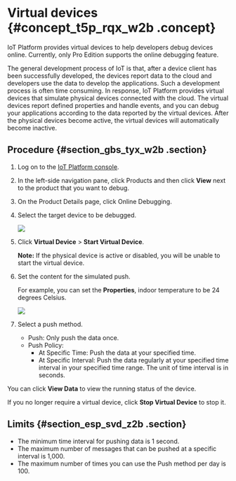 # Virtual devices {#concept_t5p_rqx_w2b .concept}

IoT Platform provides virtual devices to help developers debug devices online. Currently, only Pro Edition supports the online debugging feature.

The general development process of IoT is that, after a device client has been successfully developed, the devices report data to the cloud and developers use the data to develop the applications. Such a development process is often time consuming. In response, IoT Platform provides virtual devices that simulate physical devices connected with the cloud. The virtual devices report defined properties and handle events, and you can debug your applications according to the data reported by the virtual devices. After the physical devices become active, the virtual devices will automatically become inactive.

## Procedure {#section_gbs_tyx_w2b .section}

1.  Log on to the [IoT Platform console](https://partners-intl.console.aliyun.com/#/iot).
2.  In the left-side navigation pane, click Products and then click **View** next to the product that you want to debug.
3.  On the Product Details page, click Online Debugging.
4.  Select the target device to be debugged.

    ![](http://static-aliyun-doc.oss-cn-hangzhou.aliyuncs.com/assets/img/17811/154046039510859_en-US.png)

5.  Click **Virtual Device** \> **Start Virtual Device**.

    **Note:** If the physical device is active or disabled, you will be unable to start the virtual device.

6.  Set the content for the simulated push.

    For example, you can set the **Properties**, indoor temperature to be 24 degrees Celsius.

    ![](http://static-aliyun-doc.oss-cn-hangzhou.aliyuncs.com/assets/img/17811/154046039510879_en-US.png)

7.  Select a push method.
    -   Push: Only push the data once.
    -   Push Policy:
        -   At Specific Time: Push the data at your specified time.
        -   At Specific Interval: Push the data regularly at your specified time interval in your specified time range. The unit of time interval is in seconds.

You can click **View Data** to view the running status of the device.

If you no longer require a virtual device, click **Stop Virtual Device** to stop it.

## Limits {#section_esp_svd_z2b .section}

-   The minimum time interval for pushing data is 1 second.
-   The maximum number of messages that can be pushed at a specific interval is 1,000.
-   The maximum number of times you can use the Push method per day is 100.

